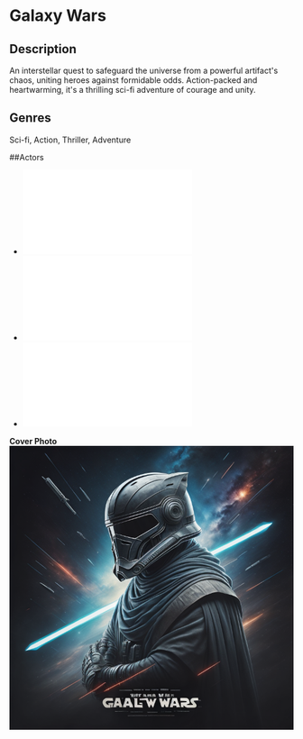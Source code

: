 # Galaxy Wars

## Description

An interstellar quest to safeguard the universe from a powerful artifact's chaos, uniting heroes against formidable odds. Action-packed and heartwarming, it's a thrilling sci-fi adventure of courage and unity.

## Genres

Sci-fi, Action, Thriller, Adventure

##Actors
- ![Will Addams](../actors/WillAddams.md)
- ![Bill Mates](../actors/BillMates.md)
- ![Kurt Peterson](../actors/KurtPeterson.md)
 

**Cover Photo**
![Breaking Good](../image/movies_coverphotos/galaxy_wars_CoverPhoto.jpg)
